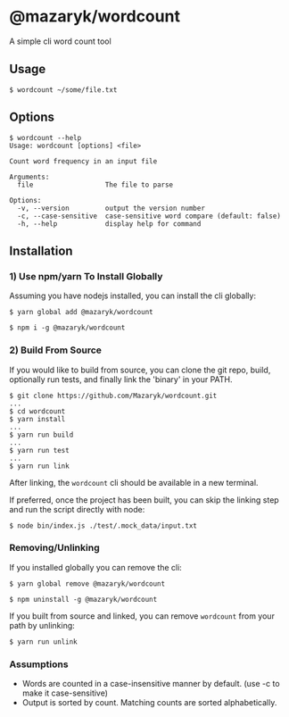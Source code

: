 # @mazaryk/wordcount

A simple cli word count tool

## Usage
```
$ wordcount ~/some/file.txt
```

## Options
```
$ wordcount --help
Usage: wordcount [options] <file>

Count word frequency in an input file

Arguments:
  file                  The file to parse

Options:
  -v, --version         output the version number
  -c, --case-sensitive  case-sensitive word compare (default: false)
  -h, --help            display help for command

```

## Installation

### 1) Use npm/yarn To Install Globally
Assuming you have nodejs installed, you can install the cli globally:

```
$ yarn global add @mazaryk/wordcount
```
```
$ npm i -g @mazaryk/wordcount
```

### 2) Build From Source
If you would like to build from source, you can clone the git repo, build, optionally run tests, and finally link the 'binary' in your PATH.
```
$ git clone https://github.com/Mazaryk/wordcount.git
...
$ cd wordcount
$ yarn install
...
$ yarn run build
...
$ yarn run test
...
$ yarn run link
```
After linking, the ```wordcount``` cli should be available in a new terminal.

If preferred, once the project has been built, you can skip the linking step and run the script directly with node:
```
$ node bin/index.js ./test/.mock_data/input.txt
```

### Removing/Unlinking
If you installed globally you can remove the cli:
```
$ yarn global remove @mazaryk/wordcount
```
```
$ npm uninstall -g @mazaryk/wordcount
```

If you built from source and linked, you can remove ```wordcount``` from your path by unlinking:
```
$ yarn run unlink
```

### Assumptions
- Words are counted in a case-insensitive manner by default. (use -c to make it case-sensitive)
- Output is sorted by count. Matching counts are sorted alphabetically.
